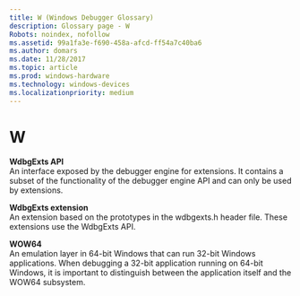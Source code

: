 ```yaml
---
title: W (Windows Debugger Glossary)
description: Glossary page - W
Robots: noindex, nofollow
ms.assetid: 99a1fa3e-f690-458a-afcd-ff54a7c40ba6
ms.author: domars
ms.date: 11/28/2017
ms.topic: article
ms.prod: windows-hardware
ms.technology: windows-devices
ms.localizationpriority: medium
---
```


# W


<span id="wdbgexts_api"></span><span id="WDBGEXTS_API"></span>**WdbgExts API**  
An interface exposed by the debugger engine for extensions. It contains a subset of the functionality of the debugger engine API and can only be used by extensions.

<span id="wdbgexts_extension"></span><span id="WDBGEXTS_EXTENSION"></span>**WdbgExts extension**  
An extension based on the prototypes in the wdbgexts.h header file. These extensions use the WdbgExts API.

<span id="wow64"></span><span id="WOW64"></span>**WOW64**  
An emulation layer in 64-bit Windows that can run 32-bit Windows applications. When debugging a 32-bit application running on 64-bit Windows, it is important to distinguish between the application itself and the WOW64 subsystem.

 

 





